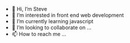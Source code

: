 - 👋 Hi, I’m Steve 
- 👀 I’m interested in front end web development
- 🌱 I’m currently learning javascript
- 💞️ I’m looking to collaborate on ...
- 📫 How to reach me ...

<!---
billyndroid/billyndroid is a ✨ special ✨ repository because its `README.md` (this file) appears on your GitHub profile.
You can click the Preview link to take a look at your changes.
--->
